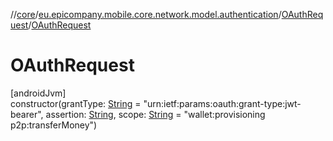 //[core](../../../index.md)/[eu.epicompany.mobile.core.network.model.authentication](../index.md)/[OAuthRequest](index.md)/[OAuthRequest](-o-auth-request.md)

# OAuthRequest

[androidJvm]\
constructor(grantType: [String](https://kotlinlang.org/api/latest/jvm/stdlib/kotlin/-string/index.html) = &quot;urn:ietf:params:oauth:grant-type:jwt-bearer&quot;, assertion: [String](https://kotlinlang.org/api/latest/jvm/stdlib/kotlin/-string/index.html), scope: [String](https://kotlinlang.org/api/latest/jvm/stdlib/kotlin/-string/index.html) = &quot;wallet:provisioning p2p:transferMoney&quot;)
